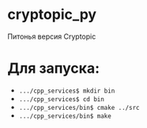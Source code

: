 # cryptopic_py
Питонья версия Cryptopic

# Для запуска:
* `.../cpp_services$ mkdir bin`
* `.../cpp_services$ cd bin`
* `.../cpp_services/bin$ cmake ../src`
* `.../cpp_services/bin$ make`
